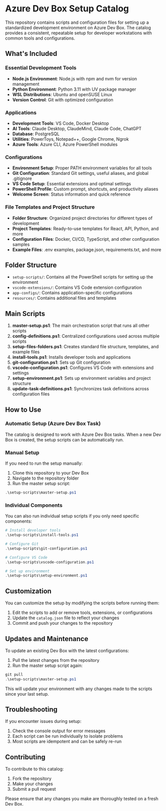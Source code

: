 # Azure Dev Box Setup Catalog

This repository contains scripts and configuration files for setting up a standardized development environment on Azure Dev Box. The catalog provides a consistent, repeatable setup for developer workstations with common tools and configurations.

## What's Included

### Essential Development Tools
- **Node.js Environment**: Node.js with npm and nvm for version management
- **Python Environment**: Python 3.11 with UV package manager
- **WSL Distributions**: Ubuntu and openSUSE Linux
- **Version Control**: Git with optimized configuration

### Applications
- **Development Tools**: VS Code, Docker Desktop
- **AI Tools**: Claude Desktop, ClaudeMind, Claude Code, ChatGPT
- **Database**: PostgreSQL
- **Utilities**: PowerToys, Notepad++, Google Chrome, Ngrok
- **Azure Tools**: Azure CLI, Azure PowerShell modules

### Configurations
- **Environment Setup**: Proper PATH environment variables for all tools
- **Git Configuration**: Standard Git settings, useful aliases, and global .gitignore
- **VS Code Setup**: Essential extensions and optimal settings
- **PowerShell Profile**: Custom prompt, shortcuts, and productivity aliases
- **Welcome Screen**: Status information and quick reference

### File Templates and Project Structure
- **Folder Structure**: Organized project directories for different types of development
- **Project Templates**: Ready-to-use templates for React, API, Python, and more
- **Configuration Files**: Docker, CI/CD, TypeScript, and other configuration samples
- **Example Files**: .env examples, package.json, requirements.txt, and more

## Folder Structure

- `setup-scripts/`: Contains all the PowerShell scripts for setting up the environment
- `vscode-extensions/`: Contains VS Code extension configuration
- `app-configs/`: Contains application-specific configurations
- `resources/`: Contains additional files and templates

## Main Scripts

1. **master-setup.ps1**: The main orchestration script that runs all other scripts
2. **config-definitions.ps1**: Centralized configurations used across multiple scripts
3. **setup-files-folders.ps1**: Creates standard file structure, templates, and example files
4. **install-tools.ps1**: Installs developer tools and applications
5. **git-configuration.ps1**: Sets up Git configuration
6. **vscode-configuration.ps1**: Configures VS Code with extensions and settings
7. **setup-environment.ps1**: Sets up environment variables and project structure
8. **update-task-definitions.ps1**: Synchronizes task definitions across configuration files

## How to Use

### Automatic Setup (Azure Dev Box Task)

The catalog is designed to work with Azure Dev Box tasks. When a new Dev Box is created, the setup scripts can be automatically run.

### Manual Setup

If you need to run the setup manually:

1. Clone this repository to your Dev Box
2. Navigate to the repository folder
3. Run the master setup script:

```powershell
.\setup-scripts\master-setup.ps1
```

### Individual Components

You can also run individual setup scripts if you only need specific components:

```powershell
# Install developer tools
.\setup-scripts\install-tools.ps1

# Configure Git
.\setup-scripts\git-configuration.ps1

# Configure VS Code
.\setup-scripts\vscode-configuration.ps1

# Set up environment
.\setup-scripts\setup-environment.ps1
```

## Customization

You can customize the setup by modifying the scripts before running them:

1. Edit the scripts to add or remove tools, extensions, or configurations
2. Update the `catalog.json` file to reflect your changes
3. Commit and push your changes to the repository

## Updates and Maintenance

To update an existing Dev Box with the latest configurations:

1. Pull the latest changes from the repository
2. Run the master setup script again:

```powershell
git pull
.\setup-scripts\master-setup.ps1
```

This will update your environment with any changes made to the scripts since your last setup.

## Troubleshooting

If you encounter issues during setup:

1. Check the console output for error messages
2. Each script can be run individually to isolate problems
3. Most scripts are idempotent and can be safely re-run

## Contributing

To contribute to this catalog:

1. Fork the repository
2. Make your changes
3. Submit a pull request

Please ensure that any changes you make are thoroughly tested on a fresh Dev Box.